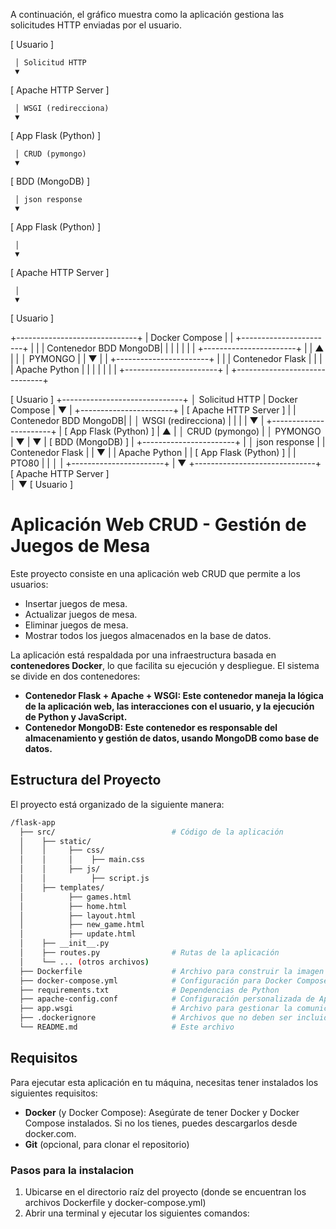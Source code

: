 A continuación, el gráfico muestra como la aplicación gestiona las solicitudes HTTP enviadas por el usuario.

[ Usuario ]

     │ Solicitud HTTP
     ▼
[ Apache HTTP Server ] 

     │ WSGI (redirecciona)
     ▼
[ App Flask (Python) ] 

     │ CRUD (pymongo)
     ▼
[ BDD (MongoDB) ]

     │ json response
     ▼
[ App Flask (Python) ]

     │
     ▼
[ Apache HTTP Server ]

     │
     ▼
[ Usuario ]


+------------------------------+
|        Docker Compose        |
|   +-----------------------+  |
|   | Contenedor BDD MongoDB|  |
|   |       	            |  |
|   +-----------------------+  |
|              ▲               |
|              │ PYMONGO       |
|              ▼               |
|   +-----------------------+  |
|   | Contenedor Flask      |  |
|   | Apache Python         |  |
|   |                       |  |
|   +-----------------------+  |
+------------------------------+

[ Usuario ]                               +------------------------------+
     │ Solicitud HTTP                     |        Docker Compose        |
     ▼                                    |   +-----------------------+  |
[ Apache HTTP Server ]                    |   | Contenedor BDD MongoDB|  |
     │ WSGI (redirecciona)                |   |       			      |  |
     ▼                                    |   +-----------------------+  |
[ App Flask (Python) ]                    |              ▲               |
     │ CRUD (pymongo)                     |              │ PYMONGO       |
     ▼                                    |              ▼               |
[ BDD (MongoDB) ]                         |   +-----------------------+  |
     │ json response                      |   | Contenedor Flask      |  |
     ▼                                    |   | Apache Python         |  |
[ App Flask (Python) ]                    |   |        PTO80          |  |
     │                                    |   +-----------------------+  |
     ▼                                    +------------------------------+
[ Apache HTTP Server ]                   
     │
     ▼
[ Usuario ]



# Aplicación Web CRUD - Gestión de Juegos de Mesa

Este proyecto consiste en una aplicación web CRUD que permite a los usuarios:

- Insertar juegos de mesa.
- Actualizar juegos de mesa.
- Eliminar juegos de mesa.
- Mostrar todos los juegos almacenados en la base de datos.

La aplicación está respaldada por una infraestructura basada en **contenedores Docker**, lo que facilita su ejecución y despliegue. El sistema se divide en dos contenedores:

- **Contenedor Flask + Apache + WSGI: Este contenedor maneja la lógica de la aplicación web, las interacciones con el usuario, y la ejecución de Python y JavaScript.**
- **Contenedor MongoDB: Este contenedor es responsable del almacenamiento y gestión de datos, usando MongoDB como base de datos.**

## Estructura del Proyecto

El proyecto está organizado de la siguiente manera:

```bash
/flask-app
  ├── src/                          # Código de la aplicación
  │    ├── static/
  │    │     ├── css/
  │    │     │    ├── main.css
  │    │     ├── js/
  │    │          ├── script.js
  │    ├── templates/
  │          ├── games.html
  │          ├── home.html
  │          ├── layout.html
  │          ├── new_game.html
  │          ├── update.html
  │    ├── __init__.py
  │    ├── routes.py                # Rutas de la aplicación
  │    └── ... (otros archivos)
  ├── Dockerfile                    # Archivo para construir la imagen Docker
  ├── docker-compose.yml            # Configuración para Docker Compose
  ├── requirements.txt              # Dependencias de Python
  ├── apache-config.conf            # Configuración personalizada de Apache
  ├── app.wsgi                      # Archivo para gestionar la comunicacion entre Flask y Apache
  ├── .dockerignore                 # Archivos que no deben ser incluidos en la imagen
  └── README.md                     # Este archivo
```

## Requisitos
Para ejecutar esta aplicación en tu máquina, necesitas tener instalados los siguientes requisitos:

- **Docker** (y Docker Compose): Asegúrate de tener Docker y Docker Compose instalados. Si no los tienes, puedes descargarlos desde docker.com.
- **Git** (opcional, para clonar el repositorio)

### Pasos para la instalacion

1. Ubicarse en el directorio raíz del proyecto (donde se encuentran los archivos Dockerfile y docker-compose.yml)
2. Abrir una terminal y ejecutar los siguientes comandos:
